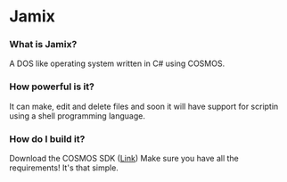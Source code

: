<h1>Jamix</h1>
<h3>What is Jamix?</h3>
A DOS like operating system written in C# using COSMOS.
<h3>How powerful is it?</h3>
It can make, edit and delete files and soon it will have support for scriptin using a shell programming language.
<h3>How do I build it?</h3>
Download the COSMOS SDK (<a href="https://www.gocosmos.org">Link</a>)
Make sure you have all the requirements!
It's that simple.
